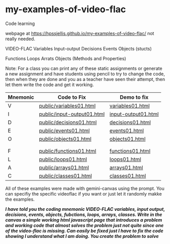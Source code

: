 # my-examples-of-video-flac
Code learning


webpage at https://hpssjellis.github.io/my-examples-of-video-flac/ not really needed.


VIDEO-FLAC 
Variables
Input-output
Decisions
Events
Objects (stucts)

Functions
Loops
Arrats
Objects (Methods and Properties)


Note: For a class you can print any of these static assignments or generate a new assignment and have students using pencil to try to change the code, then when they are done and you as a teacher have seen their attempt, then let them write the code and get it working.




| Mnemonic | Code to Fix | Demo to fix | 
|----|----|----|
| V |  [public/variables01.html](public/variables01.html)          |  [variables01.html](https://hpssjellis.github.io/my-examples-of-video-flac/public/variables01.html)  |  
| I | [public/input-output01.html](public/input-output01.html)     |  [input-output01.html](https://hpssjellis.github.io/my-examples-of-video-flac/public/input-output01.html)  | 
| D | [public/decisions01.html](public/decisions01.html)             |  [decisions01.html](https://hpssjellis.github.io/my-examples-of-video-flac/public/decisions01.html)  |  
| E | [public/events01.html](public/events01.html)                 |  [events01.html](https://hpssjellis.github.io/my-examples-of-video-flac/public/events01.html)  |  
| O | [public/objects01.html](public/objects01.html)               |  [objects01.html](https://hpssjellis.github.io/my-examples-of-video-flac/public/objects01.html)  | 
|   |   |  |
|   |   |  | 
| F | [public/functions01.html](public/functions01.html)           |  [functions01.html](https://hpssjellis.github.io/my-examples-of-video-flac/public/functions01.html)  |  
| L | [public/loops01.html](public/loops01.html)                   |  [loops01.html](https://hpssjellis.github.io/my-examples-of-video-flac/public/loops01.html)  |  
| A | [public/arrays01.html](public/arrays01.html)                 |  [arrays01.html](https://hpssjellis.github.io/my-examples-of-video-flac/public/arrays01.html)  |  
| C | [public/classes01.html](public/classes01.html)               |  [classes01.html](https://hpssjellis.github.io/my-examples-of-video-flac/public/classes01.html)  |  





All of these examples were made with gemini-canvas using the prompt. You can specifiy the specific videoflac if you want or just let it randomly makke the examples.


***I have told you the coding mnemonic VIDEO-FLAC variables, input output, decisions, events, objects, fubctions, loops, arrays, classes. Write in the canvas a simple working html javascript page that introduces a problem and working code that almost solves the problem just not quite since one of the video-flac is missing. Can easily be fixed just I have to fix the code showing I understand what I am doing. You create the problem to solve***


